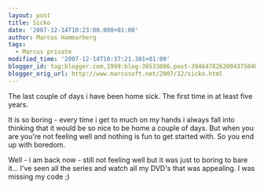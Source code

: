 ```yaml
---
layout: post
title: Sicko
date: '2007-12-14T10:23:00.000+01:00'
author: Marcus Hammarberg
tags:
  - Marcus private
modified_time: '2007-12-14T10:37:21.301+01:00'
blogger_id: tag:blogger.com,1999:blog-36533086.post-3946478262004375040
blogger_orig_url: http://www.marcusoft.net/2007/12/sicko.html
---
```


The
last couple of days i have been home sick. The first time in at least
five years.

It is so boring - every time
i get to much on my hands i always fall into thinking that it would be
so nice to be home a couple of days. But when you are you're not
feeling well and nothing is fun to get started with. So you end up with
boredom.

Well - i am back now - still not feeling well but it was just to boring
to bare it... I've seen all the series and watch all my DVD's that was
appealing. I was missing my code ;)

